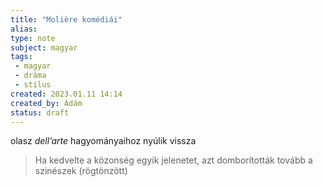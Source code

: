 ```yaml
---
title: "Molière komédiái"
alias: 
type: note
subject: magyar
tags:
 - magyar
 - dráma 
 - stílus
created: 2023.01.11 14:14
created_by: Ádám
status: draft
---
```

olasz _dell’arte_ hagyományaihoz nyúlik vissza
>Ha kedvelte a közonség egyik jelenetet, azt domborították tovább a szinészek (rögtönzött)